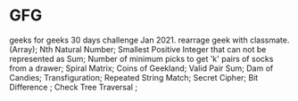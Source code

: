 # GFG 
geeks for geeks 30 days challenge Jan 2021.
  rearrage geek with classmate.(Array);
  Nth Natural Number;
  Smallest Positive Integer that can not be represented as Sum;
  Number of minimum picks to get 'k' pairs of socks from a drawer;
  Spiral Matrix;
  Coins of Geekland;
  Valid Pair Sum;
  Dam of Candies;
  Transfiguration;
  Repeated String Match;
  Secret Cipher;
  Bit Difference ;
  Check Tree Traversal ;
